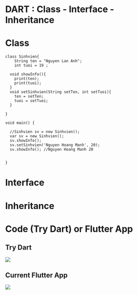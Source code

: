 # DART : Class - Interface - Inheritance
# Class
```
class Sinhvien{
    String ten = "Nguyen Lan Anh";
    int tuoi = 19 ;
  
  void showInfo(){
    print(ten);
    print(tuoi);
  }
  void setSinhvien(String setTen, int setTuoi){
    ten = setTen;
    tuoi = setTuoi;
  }
  
}

void main() {
  
  //Sinhvien sv = new Sinhvien();
  var sv = new Sinhvien();
  sv.showInfo();
  sv.setSinhvien('Nguyen Hoang Manh', 20);
  sv.showInfo(); //Nguyen Hoang Manh 20
  
  
}

```

# Interface

# Inheritance

# Code (Try Dart) or Flutter App

## Try Dart
<img src="https://nglthu.github.io/flutter_docs/demo/tryDart.png">

## Current Flutter App

<img src="https://nglthu.github.io/flutter_docs/demo/LearnCode3.png">
